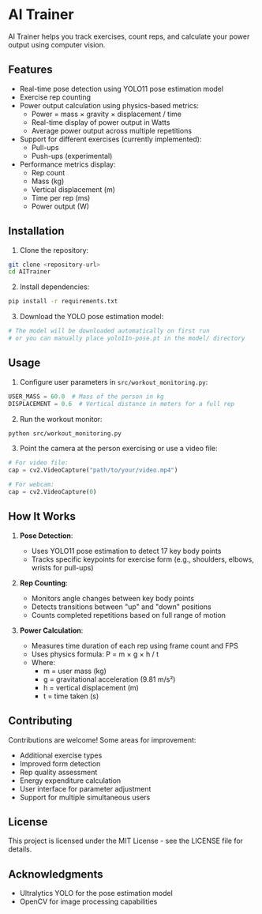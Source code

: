 # AI Trainer

AI Trainer helps you track exercises, count reps, and calculate your power output using computer vision.

## Features

- Real-time pose detection using YOLO11 pose estimation model
- Exercise rep counting
- Power output calculation using physics-based metrics:
  - Power = mass × gravity × displacement / time
  - Real-time display of power output in Watts
  - Average power output across multiple repetitions
- Support for different exercises (currently implemented):
  - Pull-ups
  - Push-ups (experimental)
- Performance metrics display:
  - Rep count
  - Mass (kg)
  - Vertical displacement (m)
  - Time per rep (ms)
  - Power output (W)

## Installation

1. Clone the repository:
```bash
git clone <repository-url>
cd AITrainer
```

2. Install dependencies:
```bash
pip install -r requirements.txt
```

3. Download the YOLO pose estimation model:
```bash
# The model will be downloaded automatically on first run
# or you can manually place yolo11n-pose.pt in the model/ directory
```

## Usage

1. Configure user parameters in `src/workout_monitoring.py`:
```python
USER_MASS = 60.0  # Mass of the person in kg
DISPLACEMENT = 0.6  # Vertical distance in meters for a full rep
```

2. Run the workout monitor:
```bash
python src/workout_monitoring.py
```

3. Point the camera at the person exercising or use a video file:
```python
# For video file:
cap = cv2.VideoCapture("path/to/your/video.mp4")

# For webcam:
cap = cv2.VideoCapture(0)
```

## How It Works

1. **Pose Detection**: 
   - Uses YOLO11 pose estimation to detect 17 key body points
   - Tracks specific keypoints for exercise form (e.g., shoulders, elbows, wrists for pull-ups)

2. **Rep Counting**:
   - Monitors angle changes between key body points
   - Detects transitions between "up" and "down" positions
   - Counts completed repetitions based on full range of motion

3. **Power Calculation**:
   - Measures time duration of each rep using frame count and FPS
   - Uses physics formula: P = m × g × h / t
   - Where:
     - m = user mass (kg)
     - g = gravitational acceleration (9.81 m/s²)
     - h = vertical displacement (m)
     - t = time taken (s)

## Contributing

Contributions are welcome! Some areas for improvement:

- Additional exercise types
- Improved form detection
- Rep quality assessment
- Energy expenditure calculation
- User interface for parameter adjustment
- Support for multiple simultaneous users

## License

This project is licensed under the MIT License - see the LICENSE file for details.

## Acknowledgments

- Ultralytics YOLO for the pose estimation model
- OpenCV for image processing capabilities 